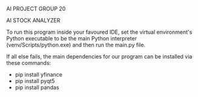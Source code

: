 AI PROJECT GROUP 20

AI STOCK ANALYZER

To run this program inside your favoured IDE, set the virtual environment's Python executable to be the main Python interpreter (venv/Scripts/python.exe) and then run the main.py file.

If all else fails, the main dependencies for our program can be installed via these commands:

- pip install yfinance
- pip install pyqt5
- pip install pandas
